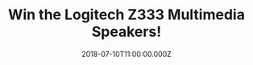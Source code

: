 ---
campaign-uuid: "c-51d2cbdc-36d1-4f66-b7df-b2be803730ec"
type: "Preview"
category: "Gift"
date: "2018-07-10T11:00:00.000Z"
end-date: "2018-08-10T23:59:00.000Z"
disable-form: false
is_promoted: false
has_entry_page: true
title: "Win the Logitech Z333 Multimedia Speakers!"
competition-description: "<p>If you are one of the ones who think that music is a\
  \ MUST at a party, this is for YOU! Thanks to NME AAA you can make your party stand\
  \ out because we are giving away the brand new Logitech Z333 Multimedia Speakers\
  \ to one of our lucky NME AAA members!</p>\r\n<p>Want them? Click below for a chance\
  \ to win them!</p>"
hero-header: "Win the Logitech Z333 Multimedia Speakers!"
terms-confirmation: "N/A"
banner-img: "https://assets.expresslyapp.com/asset-b4cbddd0-f0d7-45c6-afa5-9d23d5e457ba.jpg"
logo-left-href: "http://aaa.nme.com"
logo-left-image: "https://assets.expresslyapp.com/asset-230f036c-ef76-476d-9b0e-23111ab749ce.jpg"
logo-left-title: "nme aaa"
bg-image-hero: "https://assets.expresslyapp.com/asset-8394ac53-7026-4b22-be01-8a9dce6fb501.jpg"
bg-image-first: "https://assets.expresslyapp.com/asset-2231cb75-36c2-4edd-9bc1-028a107b449b.jpg"
section1-content: "<p>Logitech Multimedia Speakers Z333 deliver 80 W* of powerful\
  \ and immersive acoustics that are crisp, clear and balanced. The front-facing subwoofer\
  \ with a 13 cm driver produces a deep bass response, adding intensity to your music,\
  \ movies and games.</p>\r\n<p>Adjust bass via the bass control knob and easily command\
  \ your sound using the wired control pod, which allows access to power and volume.\
  \ 3.5 mm + RCA inputs allow you to connect almost any device with an audio output,\
  \ such as a computer, tablet, smartphone or even a TV!</p>\r\n<p>Think no more and\
  \ enter the form below for a chance to win this amazing speakers with powerful sound\
  \ & deep bass!</p>\r\n<p>Good luck!</p>"
entry-title: "Win the Logitech Z333 Multimedia Speakers!"
entry-content: "Enter the draw to win the Logitech Z333 Multimedia Speakers and create\
  \ the perfect atmosphere at your party by completing the form below before 23:59\
  \ on 10th of July 2018."
has-winner: false
prize-description: "The Logitech Z333 Multimedia Speakers!"
---